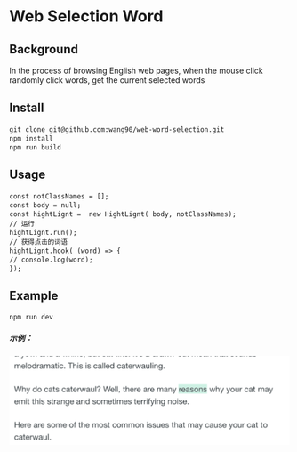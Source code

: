 # Web Selection Word

## Background
In the process of browsing English web pages, when the mouse click randomly click words, get the current selected words

## 

## Install
``````
git clone git@github.com:wang90/web-word-selection.git
npm install
npm run build
``````

## Usage
`````
const notClassNames = [];
const body = null;
const hightLignt =  new HightLignt( body, notClassNames);
// 运行
hightLignt.run();
// 获得点击的词语
hightLignt.hook( (word) => {
// console.log(word);
});
`````

## Example
`````
npm run dev
`````
##### 示例：

![example-w150](./images/readme-01.png)